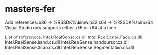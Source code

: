 # masters-fer
Add references:
x86 -> %RSSDK%\bin\win32
x64 -> %RSSDK%\bin\x64
Visual Studio only supports either x86 or x64 at a time.

List of references:
Intel.RealSense.cs.dll
Intel.RealSense.Face.cs.dll
Intel.RealSense.hand.cs.dll
Intel.RealSense.handcursor.cs.dll
Intel.RealSense.Scan.cs.dll
Intel.RealSense.Segmentation.cs.dll

